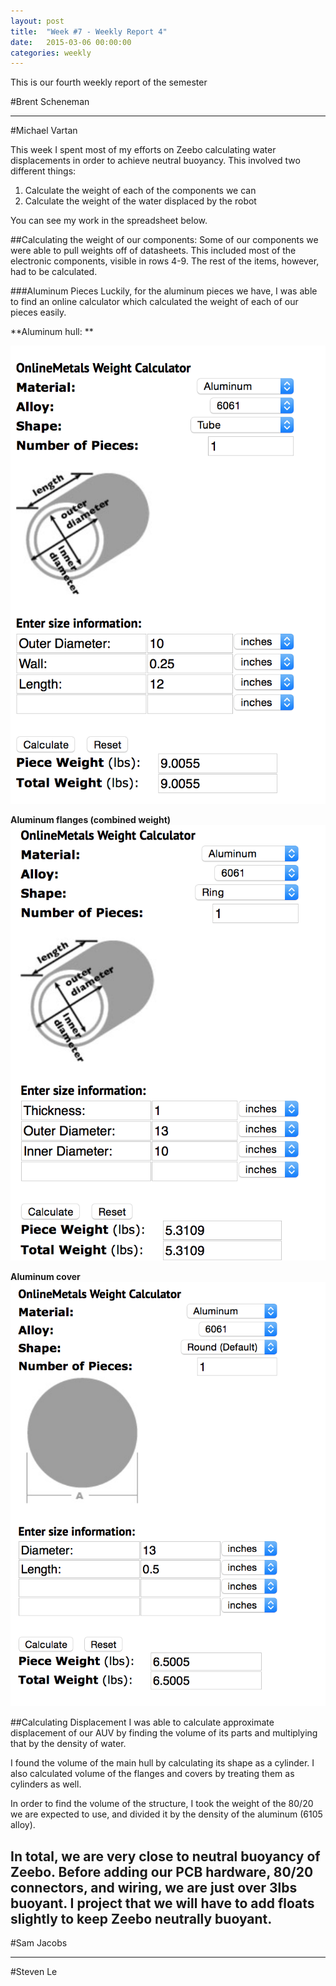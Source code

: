 ```yaml
---
layout: post
title:  "Week #7 - Weekly Report 4"
date:   2015-03-06 00:00:00
categories: weekly
---
```


This is our fourth weekly report of the semester

#Brent Scheneman

---

#Michael Vartan

This week I spent most of my efforts on Zeebo calculating water displacements in order to achieve neutral buoyancy. This involved two different things:

1. Calculate the weight of each of the components we can
2. Calculate the weight of the water displaced by the robot

 You can see my work in the spreadsheet below.

<div id="iframehere"></div>
<script>
//workaround because github/jekyll won't let me put an 
//iframe directly into the html.
    document.getElementById("iframehere").innerHTML = "<iframe width='100%' height='600px' frameborder='0' src='https://docs.google.com/spreadsheets/d/1r5tAl0xX0g0Y5hXtF5OFBNnbssQBHQ7P4RdQyiwTomY/edit?usp=sharing&single=true&gid=0&output=html'>test</iframe>";
</script>

##Calculating the weight of our components:
Some of our components we were able to pull weights off of datasheets. This included most of the electronic components, visible in rows 4-9. The rest of the items, however, had to be calculated.

###Aluminum Pieces
Luckily, for the aluminum pieces we have, I was able to find an online calculator which calculated the weight of each of our pieces easily.

**Aluminum hull: **

![aluminum hull](/images/weight_hull.png)

**Aluminum flanges (combined weight)**
![aluminum flanges](/images/weight_flange.png)

**Aluminum cover**
![aluminum cover](/images/weight_cover.png)


##Calculating Displacement
I was able to calculate approximate displacement of our AUV by 
finding the volume of its parts and multiplying that by the density
of water.

I found the volume of the main hull by calculating its shape as a cylinder. I also calculated volume of the flanges and covers by treating them as cylinders as well. 

In order to find the volume of the structure, I took the weight of the 80/20 we are expected to use, and divided it by the density of the aluminum (6105 alloy). 

In total, we are very close to neutral buoyancy of Zeebo. Before adding our PCB hardware, 80/20 connectors, and wiring, we are just over 3lbs buoyant. I project that we will have to add floats slightly to keep Zeebo neutrally buoyant.
---

#Sam Jacobs

---

#Steven Le





